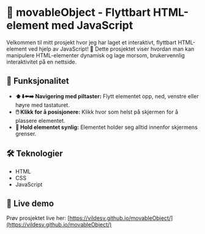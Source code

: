 # 🧭 movableObject - Flyttbart HTML-element med JavaScript

Velkommen til mitt prosjekt hvor jeg har laget et interaktivt, flyttbart HTML-element ved hjelp av JavaScript! 🎉 Dette prosjektet viser hvordan man kan manipulere HTML-elementer dynamisk og lage morsom, brukervennlig interaktivitet på en nettside.  

## 🚀 Funksjonalitet

- **⬆️⬇️⬅️➡️ Navigering med piltaster:** Flytt elementet opp, ned, venstre eller høyre med tastaturet.  
- **🖱️ Klikk for å posisjonere:** Klikk hvor som helst på skjermen for å plassere elementet.  
- **👀 Hold elementet synlig:** Elementet holder seg alltid innenfor skjermens grenser.  

## 🛠️ Teknologier

- HTML  
- CSS  
- JavaScript  

## 🔗 Live demo
Prøv prosjektet live her: [https://vildesv.github.io/movableObject/](https://vildesv.github.io/movableObject/)
